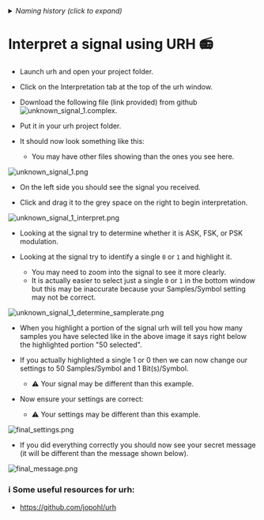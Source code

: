 
<details><summary><i>Naming history (click to expand)</i></summary>
<pre>
2023 May 22: 040_Interpret_unknown_signal.md
</pre>
</details>

# Interpret a signal using URH 📻

- Launch urh and open your project folder.

- Click on the Interpretation tab at the top of the urh window.

- Download the following file (link provided) from github ![unknown_signal_1.complex](https://github.com/python-can-define-radio/sdr-course/blob/main/classroom_activities/Ch04_Analyzing_Signals_URH/unknown_signal_1.complex).

- Put it in your urh project folder.

- It should now look something like this:
    - You may have other files showing than the ones you see here.

![unknown_signal_1.png](https://github.com/python-can-define-radio/sdr-course/blob/main/classroom_activities/Chx_Misc/Images/unknown_signal_1.png?raw=true) 

- On the left side you should see the signal you received.

- Click and drag it to the grey space on the right to begin interpretation.

![unknown_signal_1_interpret.png](https://github.com/python-can-define-radio/sdr-course/blob/main/classroom_activities/Chx_Misc/Images/unknown_signal_1_interpret.png?raw=true) 

- Looking at the signal try to determine whether it is ASK, FSK, or PSK modulation.

- Looking at the signal try to identify a single `0` or `1` and highlight it.
    - You may need to zoom into the signal to see it more clearly.
    - It is actually easier to select just a single `0` or `1` in the bottom window but this may be inaccurate because your Samples/Symbol setting may not be correct. 

![unknown_signal_1_determine_samplerate.png](https://github.com/python-can-define-radio/sdr-course/blob/main/classroom_activities/Chx_Misc/Images/unknown_signal_1_determine_samplerate.png?raw=true)

- When you highlight a portion of the signal urh will tell you how many samples you have selected like in the above image it says right below the highlighted portion "50 selected".

- If you actually highlighted a single 1 or 0 then we can now change our settings to 50 Samples/Symbol and 1 Bit(s)/Symbol.
    - ⚠️ Your signal may be different than this example.

- Now ensure your settings are correct:
    - ⚠️ Your settings may be different than this example.

![final_settings.png](https://github.com/python-can-define-radio/sdr-course/blob/main/classroom_activities/Chx_Misc/Images/final_settings.png?raw=true) 

- If you did everything correctly you should now see your secret message (it will be different than the message shown below).

![final_message.png](https://github.com/python-can-define-radio/sdr-course/blob/main/classroom_activities/Chx_Misc/Images/final_message.png?raw=true) 

### ℹ️ Some useful resources for urh:

- https://github.com/jopohl/urh
